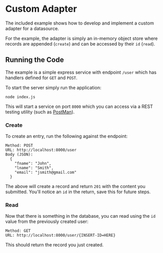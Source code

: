 # Custom Adapter

The included example shows how to develop and implement a custom adapter for
a datasource.

For the example, the adapter is simply an in-memory object store where records
are appended (`create`) and can be accessed by their `id` (`read`).

## Running the Code

The example is a simple express service with endpoint `/user` which has handlers
defined for `GET` and `POST`.

To start the server simply run the application:

```
node index.js
```

This will start a service on port `8000` which you can access via a REST testing
utility (such as [PostMan](https://chrome.google.com/webstore/detail/postman/fhbjgbiflinjbdggehcddcbncdddomop?hl=en)).

### Create

To create an entry, run the following against the endpoint:

```
Method: POST
URL: http://localhost:8000/user
Body (JSON):
  {
    "fname": "John",
    "lname": "Smith",
    "email": "jsmith@gmail.com"
  }
```

The above will create a record and return `201` with the content you submitted.
You'll notice an `id` in the return, save this for future steps.

### Read

Now that there is something in the database, you can read using the `id` value 
from the previously created user:

```
Method: GET
URL: http://localhost:8000/user/{INSERT-ID=HERE}
```

This should return the record you just created.